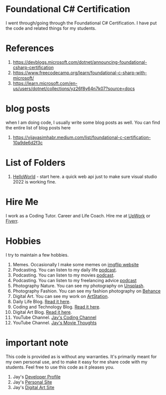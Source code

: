 # Foundational C# Certification

I went through/going through the Foundational C# Certification. I have put the code and related things for my students. 

# References

1. https://devblogs.microsoft.com/dotnet/announcing-foundational-csharp-certification
1. https://www.freecodecamp.org/learn/foundational-c-sharp-with-microsoft/
1. https://learn.microsoft.com/en-us/users/dotnet/collections/yz26f8y64n7k07?source=docs

# blog posts

when I am doing code, I usually write some blog posts as well. You can find the entire list of blog posts here

1. https://vijayasimhabr.medium.com/list/foundational-c-certification-10a9de6d2f3c 

# List of Folders

1. [HelloWorld](HelloWorld) - start here. a quick web api just to make sure visual studio 2022 is working fine. 


# Hire Me

I work as a Coding Tutor. Career and Life Coach. Hire me at [UpWork](https://www.upwork.com/fl/vijayasimhabr) or [Fiverr](https://www.fiverr.com/jay_codeguy). 

# Hobbies

I try to maintain a few hobbies.

1. Memes. Occasionally I make some memes on [imgflip website](https://imgflip.com/user/codingtutorjay)
1. Podcasting. You can listen to my daily life [podcast](https://stories.thechalakas.com/listen-to-podcast/).
1. Podcasting. You can listen to my movies [podcast](https://sandkdesignstudio.in/jays-movie-podcast/).
1. Podcasting. You can listen to my freelancing advice [podcast](https://freelancingstories.substack.com/)
1. Photography Nature. You can see my photography on [Unsplash](https://unsplash.com/@jay_neeruhaaku).
1. Photography Fashion. You can see my fashion photography on [Behance](https://www.behance.net/vijayasimhabr)
1. Digital Art. You can see my work on [ArtStation](https://www.artstation.com/jay_kalenildana).
1. Daily Life Blog. [Read it here](https://medium.com/the-sanguine-tech-trainer).
1. Coding and Technology Blog. [Read it here](https://medium.com/projectwt).
1. Digital Art Blog. [Read it here](https://medium.com/random-pink-hula).
1. YouTube Channel. [Jay's Coding Channel](https://www.youtube.com/channel/UCJJVulg4J7POMdX0veuacXw/)
1. YouTube Channel. [Jay's Movie Thoughts](https://www.youtube.com/channel/UCQbiE3FFa6FIHKqJ7CRvKaA/)

# important note 

This code is provided as is without any warranties. It's primarily meant for my own personal use, and to make it easy for me share code with my students. Feel free to use this code as it pleases you.

1. Jay's [Developer Profile](https://jay-study-nildana.github.io/developerprofile)
1. Jay's [Personal Site](https://stories.thechalakas.com/)
1. Jay's [Digital Art Site](https://sandkdesignstudio.in/)